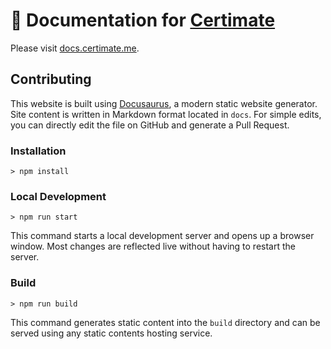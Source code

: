 # 📄 Documentation for [Certimate](https://github.com/usual2970/certimate)

Please visit [docs.certimate.me](https://docs.certimate.me/).

## Contributing

This website is built using [Docusaurus](https://docusaurus.io/), a modern static website generator. Site content is written in Markdown format located in `docs`. For simple edits, you can directly edit the file on GitHub and generate a Pull Request.

### Installation

```shell
> npm install
```

### Local Development

```shell
> npm run start
```

This command starts a local development server and opens up a browser window. Most changes are reflected live without having to restart the server.

### Build

```shell
> npm run build
```

This command generates static content into the `build` directory and can be served using any static contents hosting service.
